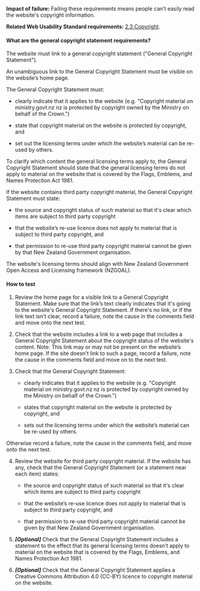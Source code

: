 
**Impact of failure:** Failing these requirements means people can’t easily read the website's copyright information.

**Related Web Usability Standard requirements:** [2.3 Copyright](https://webtoolkit.govt.nz/standards/web-usability-standard/#copyright).

<div class="details" markdown="1">

#### What are the general copyright statement requirements?

The website must link to a general copyright statement ("General Copyright Statement").

An unambiguous link to the General Copyright Statement must be visible on the website’s home page.

The General Copyright Statement must:

* clearly indicate that it applies to the website (e.g. "Copyright material on ministry.govt.nz nz is protected by copyright owned by the Ministry on behalf of the Crown.")

* state that copyright material on the website is protected by copyright, and

* set out the licensing terms under which the website’s material can be re-used by others.

To clarify which content the general licensing terms apply to, the General Copyright Statement should state that the general licensing terms do not apply to material on the website that is covered by the Flags, Emblems, and Names Protection Act 1981.

If the website contains third party copyright material, the General Copyright Statement must state:

* the source and copyright status of such material so that it's clear which items are subject to third party copyright

* that the website’s re-use licence does not apply to material that is subject to third party copyright, and

* that permission to re-use third party copyright material cannot be given by that New Zealand Government organisation.

The website's licensing terms should align with New Zealand Government Open Access and Licensing framework (NZGOAL).

</div>

#### How to test

1. Review the home page for a visible link to a General Copyright Statement.  Make sure that the link’s text clearly indicates that it's going to the website's General Copyright Statement.  If there's no link, or if the link text isn't clear, record a failure, note the cause in the comments field and move onto the next test.

2. Check that the website includes a link to a web page that includes a General Copyright Statement about the copyright status of the website's content. Note: This link may or may not be present on the website’s home page. If the site doesn't link to such a page, record a failure, note the cause in the comments field and move on to the next test.

3. Check that the General Copyright Statement:

	* clearly indicates that it applies to the website (e.g. "Copyright material on ministry.govt.nz nz is protected by copyright owned by the Ministry on behalf of the Crown.")

	* states that copyright material on the website is protected by copyright, and

	* sets out the licensing terms under which the website’s material can be re-used by others. 

Otherwise record a failure, note the cause in the comments field, and move onto the next test.

4. Review the website for third party copyright material. If the website has any, check that the General Copyright Statement (or a statement near each item) states:

	* the source and copyright status of such material so that it's clear which items are subject to third party copyright

	* that the website’s re-use licence does not apply to material that is subject to third party copyright, and

	* that permission to re-use third party copyright material cannot be given by that New Zealand Government organisation.

5. **_[Optional]_** Check that the General Copyright Statement includes a statement to the effect that its general licensing terms doesn't apply to material on the website that is covered by the Flags, Emblems, and Names Protection Act 1981.

6. **_[Optional]_** Check that the General Copyright Statement applies a Creative Commons Attribution 4.0 (CC-BY) licence to copyright material on the website.
